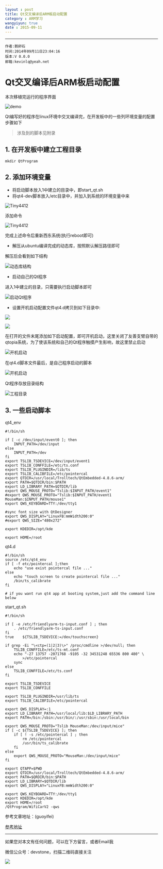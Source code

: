 ```yaml
---
layout : post
title: Qt交叉编译后ARM板启动配置
category : ARM学习
wangyiyun: true
date : 2015-09-11
---
```


******

    作者:鹅卵石
    时间:2014年09月11日23:04:16
    版本:V 0.0.0
    邮箱:kevinlq@yeah.net

<!-- more -->

# Qt交叉编译后ARM板启动配置

本次移植完运行的程序界面

![demo](/res/img/blog/ARM学习/smarthome.png)



Qt编写好的程序在linux环境中交叉编译完，在开发板中的一些列环境变量的配置步骤如下

>涉及到的脚本见附录

##  1. 在开发板中建立工程目录

```
mkdir QtProgram
```

## 2. 添加环境变量

- 将启动脚本放入1中建立的目录中，即start_qt.sh
- 将qt4-dev脚本放入/etc目录中，并加入到系统的环境变量中来

![Tiny4412](/res/img/blog/ARM学习/arm.png)

添加命令

![Tiny4412](/res/img/blog/ARM学习/arm_add_order.png)

完成上述命令后重新西东系统(执行reboot即可)

- 解压从ubuntu编译完成的动态库，按照默认解压路径即可

解压后会看到如下结构

![动态库结构](/res/img/blog/ARM学习/arm_dis.png)

- 启动自己的Qt程序

进入1中建立的目录，只需要执行启动脚本即可

![启动Qt程序](/res/img/blog/ARM学习/arm_qt_start.png)

- 设置开机启动配置文件qt4.d拷贝到如下目录中:

![](/res/img/blog/ARM学习/arm_qt4.png)


![](/res/img/blog/ARM学习/arm_qt42.png)


在打开的文件末尾添加如下启动配置，即可开机启动，这里关闭了友善支臂自带的qtopia系统，为了使该系统和自己的Qt程序触摸产生影响，故这里禁止启动

![开机启动](/res/img/blog/ARM学习/qt_start.png)

在qt4.d脚本文件最后，是自己程序启动的脚本

![开机启动](/res/img/blog/ARM学习/qt_start2.png)


Qt程序存放目录结构

![工程目录](/res/img/blog/ARM学习/qtprogram.png)

##  3. 一些启动脚本

qt4_env
```
#!/bin/sh

if [ -c /dev/input/event0 ]; then
    INPUT_PATH=/dev/input
else
    INPUT_PATH=/dev
fi
export TSLIB_TSDEVICE=/dev/input/event1
export TSLIB_CONFFILE=/etc/ts.conf
export TSLIB_PLUGINDIR=/lib/ts
export TSLIB_CALIBFILE=/etc/pointercal
export QTDIR=/usr/local/Trolltech/QtEmbedded-4.8.6-arm/
export PATH=$QTDIR/bin:$PATH
export LD_LIBRARY_PATH=$QTDIR/lib
export QWS_MOUSE_PROTO="Tslib:$INPUT_PATH/event1"
#export QWS_MOUSE_PROTO="Tslib:$INPUT_PATH/event1 MouseMan:$INPUT_PATH/mouse1"
export QWS_KEYBOARD=TTY:/dev/tty1

#sync font size with QtDesigner 
export QWS_DISPLAY="LinuxFB:mmWidth200:0"
#export QWS_SIZE="480x272"

export KDEDIR=/opt/kde

export HOME=/root

```


qt4.d

```
#!/bin/sh
source /etc/qt4_env
if [ -f etc/pointercal ];then
    echo "use exist pointercal file ..."
else
    echo "touch screen to create pointercal file ..."
    /bin/ts_calibrate
fi

# if you want run qt4 app at booting system,just add the command line below

```

start_qt.sh

```
#!/bin/sh

if [ -e /etc/friendlyarm-ts-input.conf ] ; then
	. /etc/friendlyarm-ts-input.conf
fi
true	${TSLIB_TSDEVICE:=/dev/touchscreen}

if grep -Ei "\<ctp=(1|2|3)\>" /proc/cmdline >/dev/null; then
	TSLIB_CONFFILE=/etc/ts-mt.conf
	echo "-27 13757 -2071768 -9105 -32 34531248 65536 800 480" \
		>/etc/pointercal
	sync
else
	TSLIB_CONFFILE=/etc/ts.conf
fi

export TSLIB_TSDEVICE
export TSLIB_CONFFILE

export TSLIB_PLUGINDIR=/usr/lib/ts
export TSLIB_CALIBFILE=/etc/pointercal

export QWS_DISPLAY=:1
export LD_LIBRARY_PATH=/usr/local/lib:$LD_LIBRARY_PATH
export PATH=/bin:/sbin:/usr/bin/:/usr/sbin:/usr/local/bin

export QWS_MOUSE_PROTO="Tslib MouseMan:/dev/input/mice"
if [ -c ${TSLIB_TSDEVICE} ]; then
	if [ ! -s /etc/pointercal ] ; then
		rm /etc/pointercal
		/usr/bin/ts_calibrate
	fi
else
	export QWS_MOUSE_PROTO="MouseMan:/dev/input/mice"
fi

export QTAPP=$PWD
export QTDIR=/usr/local/Trolltech/QtEmbedded-4.8.6-arm/
export PATH=$QRDIR/bin:$PATH
export LD_LIBRARY=$QTDIR/lib
export QWS_DISPLAY="LinuxFB:mmWidth200:0"

export QWS_KEYBOARD=TTY:/dev/tty1
export KDEDIR=/opt/kde
export HOME=/root
/QtProgram/WifiCarV2 -qws

```

参考文章地址：(guoyifei)

[参考地址](http://bbs.qter.org/forum.php?mod=viewthread&tid=2476)




---

如果您对本文有任何问题，可以在下方留言，或者Email我 

微信公众号：devstone，扫描二维码直接关注

![](/res/img/blog/qrcode_for_devstone.jpg)

